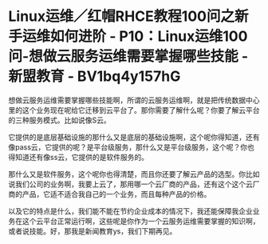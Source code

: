 # Linux运维／红帽RHCE教程100问之新手运维如何进阶 - P10：Linux运维100问-想做云服务运维需要掌握哪些技能 - 新盟教育 - BV1bq4y157hG

想做云服务运维需要掌握哪些技能啊，所谓的云服务运维啊，就是把传统数据中心里的这个业务现在呢给它迁移到云平台了。那你需要了解什么呢？你要了解云平台的三种服务模式。比如说像S云。

它提供的是底层基础设施的那什么又是底层的基础设施啊，这个呢你得知道，还有像pass云，它提供的呢？是平台级服务，那什么又是平台级服务，这个呢？你也得知道还有像ss云，它提供的是软件服务的。

那什么又是软件服务，这个呢你也得清楚，而且你还要了解云产品的选型。你比如说我们公司的业务啊，我要上云了，那用哪一个云厂商的产品，还有这个这个云厂商的产品，它适不适合我自己的一个业务，而且每种产品的价格。

以及它的特点是什么，我们能不能在节约企业成本的情况下，我还能保障我企业业务在这个云平台正常运行啊，这些呢是你作为一个云服务运维需要掌握的知识啊，或者说技能。好，那我是新闻教育ys，我们下期再见。


